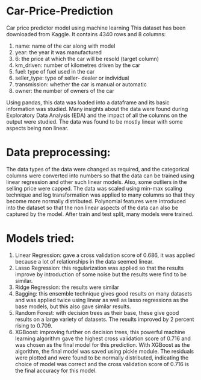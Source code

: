 # Car-Price-Prediction
Car price predictor model using machine learning
This dataset has been downloaded from Kaggle. 
It contains 4340 rows and 8 columns:
1) name: name of the car along with model 
2) year: the year it was manufactured
3) 6: the price at which the car will be resold (target column)
4) km_driven: number of kilometres driven by the car
5) fuel: type of fuel used in the car
6) seller_type: type of seller- dealer or individual
7) transmission: whether the car is manual or automatic
8) owner: the number of owners of the car 

Using pandas, this data was loaded into a dataframe and its basic information was studied. Many insights about the data were found during Exploratory Data Analysis (EDA) and the impact of all the columns on the output were studied. The data was found to be mostly linear with some aspects being non linear.
# Data preprocessing:
The data types of the data were changed as required, and the categorical columns were converted into numbers so that the data can be trained using linear regression and other such linear models.
Also, some outliers in the selling price were capped. The data was scaled using min-max scaling technique and log transformation was applied to many columns so that they become more normally distributed. 
Polynomial features were introduced into the dataset so that the non linear aspects of the data can also be captured by the model.
After train and test split, many models were trained.
# Models tried: 
1) Linear Regression: gave a cross validation score of 0.686, it was applied because a lot of relationships in the data seemed linear.
2) Lasso Regression: this regularization was applied so that the results improve by introduction of some noise but the results were find to be similar.
3) Ridge Regression: the results were similar
4) Bagging: this ensemble technique gives good results on many datasets and was applied twice using linear as well as lasso regressions as the base models, but this also gave similar results.
5) Random Forest: with decision trees as their base, these give good results on a large variety of datasets. The results improved by 2 percent rising to 0.709.
6) XGBoost: improving further on decision trees, this powerful machine learning algorithm gave the highest cross validation score of 0.716 and was chosen as the final model for this prediction.
With XGBoost as the algorithm, the final model was saved using pickle module. 
The residuals were plotted and were found to be normally distributed, indicating the choice of model was correct and the cross validation score of 0.716 is the final accuracy for this model.

